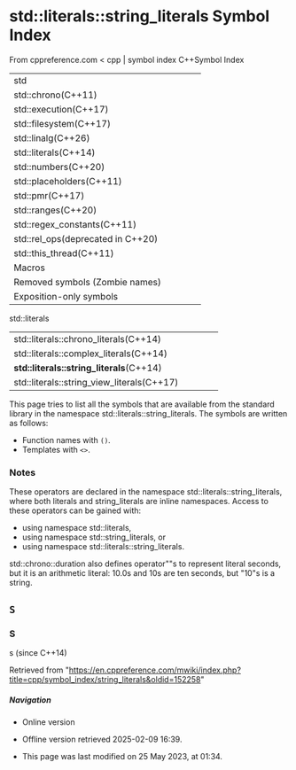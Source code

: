 # std::literals::string_literals Symbol Index

From cppreference.com
< cpp‎ | symbol index
C++Symbol Index

|  |  |  |  |  |
| --- | --- | --- | --- | --- |
| std | | | | |
| std::chrono(C++11) | | | | |
| std::execution(C++17) | | | | |
| std::filesystem(C++17) | | | | |
| std::linalg(C++26) | | | | |
| std::literals(C++14) | | | | |
| std::numbers(C++20) | | | | |
| std::placeholders(C++11) | | | | |
| std::pmr(C++17) | | | | |
| std::ranges(C++20) | | | | |
| std::regex_constants(C++11) | | | | |
| std::rel_ops(deprecated in C++20) | | | | |
| std::this_thread(C++11) | | | | |
| Macros | | | | |
| Removed symbols (Zombie names) | | | | |
| Exposition-only symbols | | | | |

std::literals

|  |  |  |  |  |
| --- | --- | --- | --- | --- |
| std::literals::chrono_literals(C++14) | | | | |
| std::literals::complex_literals(C++14) | | | | |
| ****std::literals::string_literals****(C++14) | | | | |
| std::literals::string_view_literals(C++17) | | | | |

This page tries to list all the symbols that are available from the standard library in the namespace std::literals::string_literals. The symbols are written as follows:

- Function names with `()`.
- Templates with `<>`.

### Notes

These operators are declared in the namespace std::literals::string_literals, where both literals and string_literals are inline namespaces. Access to these operators can be gained with:

- using namespace std::literals,
- using namespace std::string_literals, or
- using namespace std::literals::string_literals.

std::chrono::duration also defines operator""s to represent literal seconds, but it is an arithmetic literal: 10.0s and 10s are ten seconds, but "10"s is a string.

## `S`

### S

s (since C++14)

Retrieved from "<https://en.cppreference.com/mwiki/index.php?title=cpp/symbol_index/string_literals&oldid=152258>"

##### Navigation

- Online version
- Offline version retrieved 2025-02-09 16:39.

- This page was last modified on 25 May 2023, at 01:34.